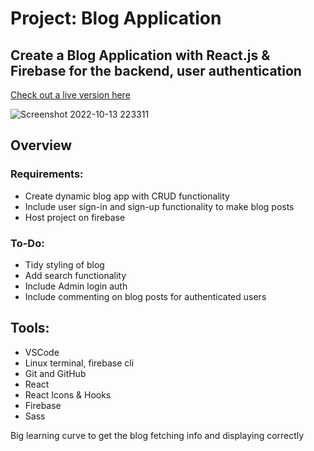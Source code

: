 # Project: Blog Application

## Create a Blog Application with React.js & Firebase for the backend, user authentication

[Check out a live version here](https://jayrichh.github.io/blog-app/)

![Screenshot 2022-10-13 223311](https://user-images.githubusercontent.com/18374849/195715604-602bfbb4-e006-4cc1-ba46-7aea350ed2d2.png)

## Overview

### Requirements:

  * Create dynamic blog app with CRUD functionality
  * Include user sign-in and sign-up functionality to make blog posts
  * Host project on firebase
  
  
### To-Do:

  * Tidy styling of blog
  * Add search functionality
  * Include Admin login auth
  * Include commenting on blog posts for authenticated users
  
## Tools:

  * VSCode 
  * Linux terminal, firebase cli
  * Git and GitHub
  * React
  * React Icons & Hooks
  * Firebase
  * Sass
  
 
 Big learning curve to get the blog fetching info and displaying correctly
